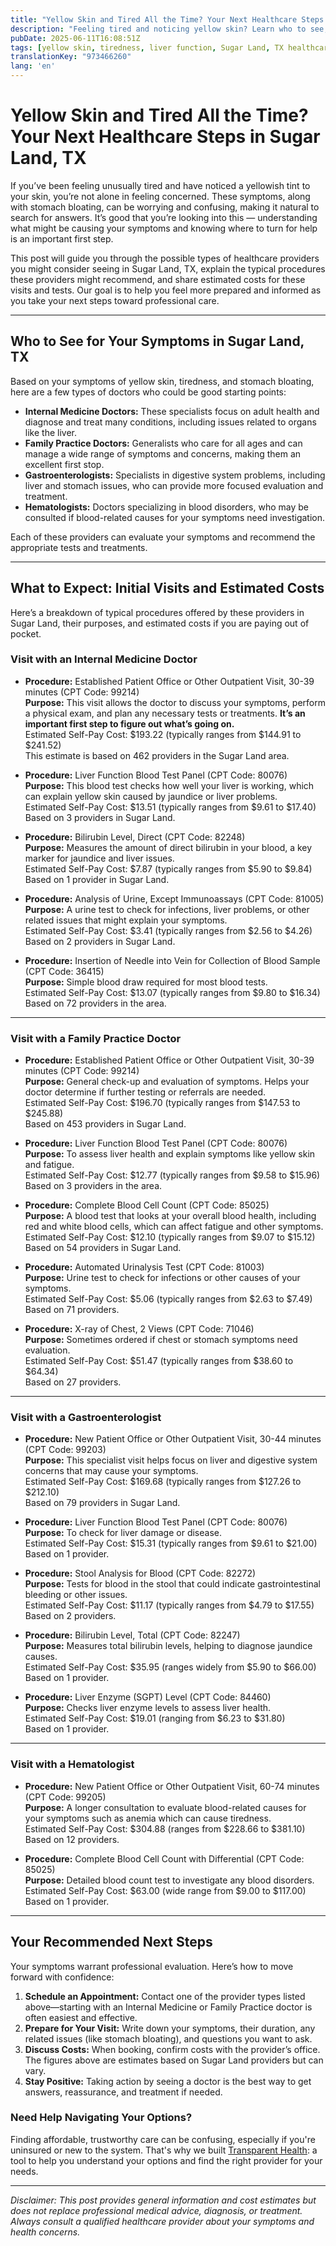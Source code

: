 ```yaml
---
title: "Yellow Skin and Tired All the Time? Your Next Healthcare Steps in Sugar Land, TX"
description: "Feeling tired and noticing yellow skin? Learn who to see, common tests, and estimated costs in Sugar Land, TX to guide your next healthcare steps."
pubDate: 2025-06-11T16:08:51Z
tags: [yellow skin, tiredness, liver function, Sugar Land, TX healthcare, medical costs, doctor visit]
translationKey: "973466260"
lang: 'en'
---
```


# Yellow Skin and Tired All the Time? Your Next Healthcare Steps in Sugar Land, TX

If you’ve been feeling unusually tired and have noticed a yellowish tint to your skin, you’re not alone in feeling concerned. These symptoms, along with stomach bloating, can be worrying and confusing, making it natural to search for answers. It’s good that you’re looking into this — understanding what might be causing your symptoms and knowing where to turn for help is an important first step.

This post will guide you through the possible types of healthcare providers you might consider seeing in Sugar Land, TX, explain the typical procedures these providers might recommend, and share estimated costs for these visits and tests. Our goal is to help you feel more prepared and informed as you take your next steps toward professional care.

---

## Who to See for Your Symptoms in Sugar Land, TX

Based on your symptoms of yellow skin, tiredness, and stomach bloating, here are a few types of doctors who could be good starting points:

- **Internal Medicine Doctors:** These specialists focus on adult health and diagnose and treat many conditions, including issues related to organs like the liver.
- **Family Practice Doctors:** Generalists who care for all ages and can manage a wide range of symptoms and concerns, making them an excellent first stop.
- **Gastroenterologists:** Specialists in digestive system problems, including liver and stomach issues, who can provide more focused evaluation and treatment.
- **Hematologists:** Doctors specializing in blood disorders, who may be consulted if blood-related causes for your symptoms need investigation.

Each of these providers can evaluate your symptoms and recommend the appropriate tests and treatments.

---

## What to Expect: Initial Visits and Estimated Costs

Here’s a breakdown of typical procedures offered by these providers in Sugar Land, their purposes, and estimated costs if you are paying out of pocket.

### Visit with an Internal Medicine Doctor

- **Procedure:** Established Patient Office or Other Outpatient Visit, 30-39 minutes (CPT Code: 99214)  
  **Purpose:** This visit allows the doctor to discuss your symptoms, perform a physical exam, and plan any necessary tests or treatments. **It’s an important first step to figure out what’s going on.**  
  Estimated Self-Pay Cost: $193.22 (typically ranges from $144.91 to $241.52)  
  This estimate is based on 462 providers in the Sugar Land area.

- **Procedure:** Liver Function Blood Test Panel (CPT Code: 80076)  
  **Purpose:** This blood test checks how well your liver is working, which can explain yellow skin caused by jaundice or liver problems.  
  Estimated Self-Pay Cost: $13.51 (typically ranges from $9.61 to $17.40)  
  Based on 3 providers in Sugar Land.

- **Procedure:** Bilirubin Level, Direct (CPT Code: 82248)  
  **Purpose:** Measures the amount of direct bilirubin in your blood, a key marker for jaundice and liver issues.  
  Estimated Self-Pay Cost: $7.87 (typically ranges from $5.90 to $9.84)  
  Based on 1 provider in Sugar Land.

- **Procedure:** Analysis of Urine, Except Immunoassays (CPT Code: 81005)  
  **Purpose:** A urine test to check for infections, liver problems, or other related issues that might explain your symptoms.  
  Estimated Self-Pay Cost: $3.41 (typically ranges from $2.56 to $4.26)  
  Based on 2 providers in Sugar Land.

- **Procedure:** Insertion of Needle into Vein for Collection of Blood Sample (CPT Code: 36415)  
  **Purpose:** Simple blood draw required for most blood tests.  
  Estimated Self-Pay Cost: $13.07 (typically ranges from $9.80 to $16.34)  
  Based on 72 providers in the area.

---

### Visit with a Family Practice Doctor

- **Procedure:** Established Patient Office or Other Outpatient Visit, 30-39 minutes (CPT Code: 99214)  
  **Purpose:** General check-up and evaluation of symptoms. Helps your doctor determine if further testing or referrals are needed.  
  Estimated Self-Pay Cost: $196.70 (typically ranges from $147.53 to $245.88)  
  Based on 453 providers in Sugar Land.

- **Procedure:** Liver Function Blood Test Panel (CPT Code: 80076)  
  **Purpose:** To assess liver health and explain symptoms like yellow skin and fatigue.  
  Estimated Self-Pay Cost: $12.77 (typically ranges from $9.58 to $15.96)  
  Based on 3 providers in the area.

- **Procedure:** Complete Blood Cell Count (CPT Code: 85025)  
  **Purpose:** A blood test that looks at your overall blood health, including red and white blood cells, which can affect fatigue and other symptoms.  
  Estimated Self-Pay Cost: $12.10 (typically ranges from $9.07 to $15.12)  
  Based on 54 providers in Sugar Land.

- **Procedure:** Automated Urinalysis Test (CPT Code: 81003)  
  **Purpose:** Urine test to check for infections or other causes of your symptoms.  
  Estimated Self-Pay Cost: $5.06 (typically ranges from $2.63 to $7.49)  
  Based on 71 providers.

- **Procedure:** X-ray of Chest, 2 Views (CPT Code: 71046)  
  **Purpose:** Sometimes ordered if chest or stomach symptoms need evaluation.  
  Estimated Self-Pay Cost: $51.47 (typically ranges from $38.60 to $64.34)  
  Based on 27 providers.

---

### Visit with a Gastroenterologist

- **Procedure:** New Patient Office or Other Outpatient Visit, 30-44 minutes (CPT Code: 99203)  
  **Purpose:** This specialist visit helps focus on liver and digestive system concerns that may cause your symptoms.  
  Estimated Self-Pay Cost: $169.68 (typically ranges from $127.26 to $212.10)  
  Based on 79 providers in Sugar Land.

- **Procedure:** Liver Function Blood Test Panel (CPT Code: 80076)  
  **Purpose:** To check for liver damage or disease.  
  Estimated Self-Pay Cost: $15.31 (typically ranges from $9.61 to $21.00)  
  Based on 1 provider.

- **Procedure:** Stool Analysis for Blood (CPT Code: 82272)  
  **Purpose:** Tests for blood in the stool that could indicate gastrointestinal bleeding or other issues.  
  Estimated Self-Pay Cost: $11.17 (typically ranges from $4.79 to $17.55)  
  Based on 2 providers.

- **Procedure:** Bilirubin Level, Total (CPT Code: 82247)  
  **Purpose:** Measures total bilirubin levels, helping to diagnose jaundice causes.  
  Estimated Self-Pay Cost: $35.95 (ranges widely from $5.90 to $66.00)  
  Based on 1 provider.

- **Procedure:** Liver Enzyme (SGPT) Level (CPT Code: 84460)  
  **Purpose:** Checks liver enzyme levels to assess liver health.  
  Estimated Self-Pay Cost: $19.01 (ranging from $6.23 to $31.80)  
  Based on 1 provider.

---

### Visit with a Hematologist

- **Procedure:** New Patient Office or Other Outpatient Visit, 60-74 minutes (CPT Code: 99205)  
  **Purpose:** A longer consultation to evaluate blood-related causes for your symptoms such as anemia which can cause tiredness.  
  Estimated Self-Pay Cost: $304.88 (ranges from $228.66 to $381.10)  
  Based on 12 providers.

- **Procedure:** Complete Blood Cell Count with Differential (CPT Code: 85025)  
  **Purpose:** Detailed blood count test to investigate any blood disorders.  
  Estimated Self-Pay Cost: $63.00 (wide range from $9.00 to $117.00)  
  Based on 1 provider.

---

## Your Recommended Next Steps

Your symptoms warrant professional evaluation. Here’s how to move forward with confidence:

1. **Schedule an Appointment:** Contact one of the provider types listed above—starting with an Internal Medicine or Family Practice doctor is often easiest and effective.
2. **Prepare for Your Visit:** Write down your symptoms, their duration, any related issues (like stomach bloating), and questions you want to ask.
3. **Discuss Costs:** When booking, confirm costs with the provider’s office. The figures above are estimates based on Sugar Land providers but can vary.
4. **Stay Positive:** Taking action by seeing a doctor is the best way to get answers, reassurance, and treatment if needed.

### Need Help Navigating Your Options?

Finding affordable, trustworthy care can be confusing, especially if you're uninsured or new to the system. That's why we built [Transparent Health](https://transparenthealth.ai): a tool to help you understand your options and find the right provider for your needs. 

---

*Disclaimer: This post provides general information and cost estimates but does not replace professional medical advice, diagnosis, or treatment. Always consult a qualified healthcare provider about your symptoms and health concerns.*